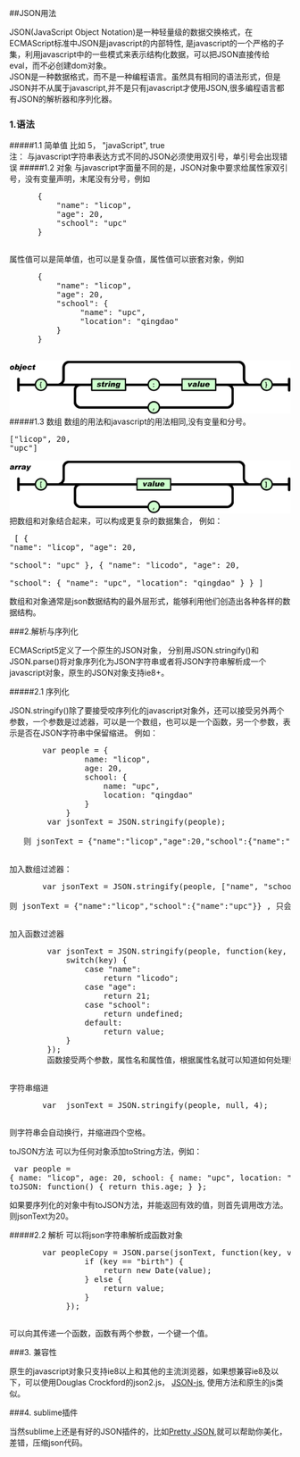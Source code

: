 ##JSON用法
   
   JSON(JavaScript Object Notation)是一种轻量级的数据交换格式，在ECMAScript标准中JSON是javascript的内部特性, 是javascript的一个严格的子集，利用javascript中的一些模式来表示结构化数据，可以把JSON直接传给eval，而不必创建dom对象。<br>
   JSON是一种数据格式，而不是一种编程语言。虽然具有相同的语法形式，但是JSON并不从属于javascript,并不是只有javascript才使用JSON,很多编程语言都有JSON的解析器和序列化器。<br>

### 1.语法 
#####1.1 简单值
   比如 5， "javaScript", true  <br>
   注： 与javascript字符串表达方式不同的JSON必须使用双引号，单引号会出现错误 
#####1.2 对象
   与javascript字面量不同的是，JSON对象中要求给属性家双引号，没有变量声明，末尾没有分号，例如
   <pre>
      {
		  "name": "licop",
		  "age": 20, 
		  "school": "upc"
	  }
   </pre>
   属性值可以是简单值，也可以是复杂值，属性值可以嵌套对象，例如
   <pre>
      {
		  "name": "licop",
		  "age": 20,  
		  "school": {
		       "name": "upc",
		       "location": "qingdao"
		  }
	  }
   </pre>
   
   ![object](object.gif)
#####1.3 数组
   数组的用法和javascript的用法相同,没有变量和分号。
    <pre>["licop", 20, "upc"]</pre>
    ![array](array.gif)
    把数组和对象结合起来，可以构成更复杂的数据集合， 例如：
    <pre>
	    [
		  {
		    "name": "licop",
		    "age": 20,  
		    "school": "upc"
		  },
		  {
		    "name": "licodo",
		    "age": 20,  
		    "school": {
		       "name": "upc",
		       "location": "qingdao"
		    } 
		  }
		]
    </pre>
    数组和对象通常是json数据结构的最外层形式，能够利用他们创造出各种各样的数据结构。
 
###2.解析与序列化

   ECMAScript5定义了一个原生的JSON对象， 分别用JSON.stringify()和JSON.parse()将对象序列化为JSON字符串或者将JSON字符串解析成一个javascript对象，原生的JSON对象支持ie8+。

#####2.1 序列化
    
  JSON.stringify()除了要接受咬序列化的javascript对象外，还可以接受另外两个参数，一个参数是过滤器，可以是一个数组，也可以是一个函数，另一个参数，表示是否在JSON字符串中保留缩进。
   例如：
   <pre>
       var people = {
                name: "licop",
                age: 20,
                school: {
                    name: "upc",
                    location: "qingdao"
                }
            }
        var jsonText = JSON.stringify(people);
    
   则 jsonText = {"name":"licop","age":20,"school":{"name":"upc","location":"qingdao"}} 
   </pre>
   
   加入数组过滤器：
   <pre>
	   var jsonText = JSON.stringify(people, ["name", "school"]);
	     
则 jsonText = {"name":"licop","school":{"name":"upc"}} , 只会序列化数组中包含的对象（包括嵌套的对象）。
   </pre>
   
   加入函数过滤器
   <pre>
        var jsonText = JSON.stringify(people, function(key, value) {
            switch(key) {
                case "name":
                    return "licodo";
                case "age":
                    return 21;
                case "school":
                    return undefined;
                default:
                    return value;
            }
        });
        函数接受两个参数，属性名和属性值，根据属性名就可以知道如何处理要序列化对象中的属性，要注意一点如果属性值是undefined,那么相应的属性就会被忽略。
   </pre>
   字符串缩进
   <pre>
       var  jsonText = JSON.stringify(people, null, 4);
   </pre>
   则字符串会自动换行，并缩进四个空格。
   
   toJSON方法
     可以为任何对象添加toString方法，例如：
     <pre>
        var people = {
                name: "licop",
                age: 20,
                school: {
                    name: "upc",
                    location: "qingdao"
                },
                toJSON: function() {
                    return this.age;
                }
            };
     </pre>
   如果要序列化的对象中有toJSON方法，并能返回有效的值，则首先调用改方法。  
   则jsonText为20。
   
#####2.2 解析
   可以将json字符串解析成函数对象
   <pre>
       var peopleCopy = JSON.parse(jsonText, function(key, value) {
                if (key == "birth") {
                    return new Date(value);
                } else {
                    return value;
                }
            });
   </pre>
   
   可以向其传递一个函数，函数有两个参数，一个键一个值。

###3. 兼容性
    
  原生的javascript对象只支持ie8以上和其他的主流浏览器，如果想兼容ie8及以下，可以使用Douglas Crockford的json2.js， [JSON-js](https://github.com/douglascrockford/JSON-js), 使用方法和原生的js类似。
  
###4. sublime插件

  当然sublime上还是有好的JSON插件的，比如[Pretty JSON](https://packagecontrol.io/packages/Pretty%20JSON),就可以帮助你美化，差错，压缩json代码。
   
   
   
   
   
   
   
   
    
    
    
    
    
    
    
    
    
    
    
    
    
    
    
    
    
    
    
    
   
   
  
